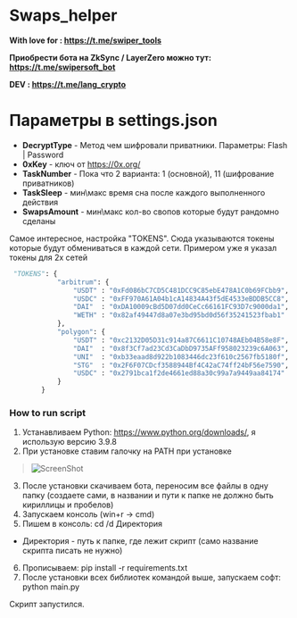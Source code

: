 # Swaps_helper
**With love for : https://t.me/swiper_tools**

**Приобрести бота на ZkSync / LayerZero можно тут: https://t.me/swipersoft_bot**

**DEV           : https://t.me/lang_crypto**

# Параметры в settings.json

- **DecryptType** - Метод чем шифровали приватники. Параметры: Flash | Password
- **0xKey** - ключ от https://0x.org/
- **TaskNumber** - Пока что 2 варианта: 1 (основной), 11 (шифрование приватников)
- **TaskSleep** - мин\макс время сна после каждого выполненного действия
- **SwapsAmount** - мин\макс кол-во свопов которые будут рандомно сделаны

Самое интересное, настройка "TOKENS". Сюда указываются токены которые будут обмениваться в каждой сети. Примером уже я указал токены для 2х сетей
~~~python
 "TOKENS": {
            "arbitrum": {
                "USDT" : "0xFd086bC7CD5C481DCC9C85ebE478A1C0b69FCbb9",
                "USDC" : "0xFF970A61A04b1cA14834A43f5dE4533eBDDB5CC8",
                "DAI"  : "0xDA10009cBd5D07dd0CeCc66161FC93D7c9000da1",
                "WETH" : "0x82af49447d8a07e3bd95bd0d56f35241523fbab1"
            },
            "polygon": {
                "USDT" : "0xc2132D05D31c914a87C6611C10748AEb04B58e8F",
                "DAI"  : "0x8f3Cf7ad23Cd3CaDbD9735AFf958023239c6A063",
                "UNI"  : "0xb33eaad8d922b1083446dc23f610c2567fb5180f",
                "STG"  : "0x2F6F07CDcf3588944Bf4C42aC74ff24bF56e7590",
                "USDC" : "0x2791bca1f2de4661ed88a30c99a7a9449aa84174"
            }
        }

~~~

### How to run script
1. Устанавливаем Python: https://www.python.org/downloads/, я использую версию 3.9.8
2. При установке ставим галочку на PATH при установке

>![ScreenShot](https://img2.teletype.in/files/19/03/19032fbe-1912-4bf4-aed6-0f304c9bf12e.png)

3. После установки скачиваем бота, переносим все файлы в одну папку (создаете сами, в названии и пути к папке не должно быть кириллицы и пробелов)
4. Запускаем консоль (win+r -> cmd)
5. Пишем в консоль:
cd /d Директория
* Директория - путь к папке, где лежит скрипт (само название скрипта писать не нужно)
6. Прописываем:
pip install -r requirements.txt
7. После установки всех библиотек командой выше, запускаем софт:
python main.py

Скрипт запустился.
